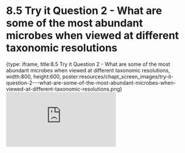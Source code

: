 # 8.5 Try it Question 2 - What are some of the most abundant microbes when viewed at different taxonomic resolutions
 
{type: iframe, title:8.5 Try it Question 2 - What are some of the most abundant microbes when viewed at different taxonomic resolutions, width:800, height:600, poster:resources/chapt_screen_images/try-it-question-2---what-are-some-of-the-most-abundant-microbes-when-viewed-at-different-taxonomic-resolutions.png}
![](https://sayumiyork.github.io/miniCURE-16S_Test/try-it-question-2---what-are-some-of-the-most-abundant-microbes-when-viewed-at-different-taxonomic-resolutions.html)
 

 
